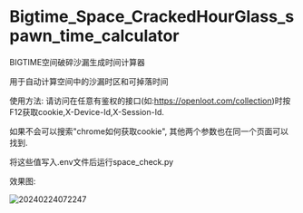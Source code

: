 # Bigtime_Space_CrackedHourGlass_spawn_time_calculator

BIGTIME空间破碎沙漏生成时间计算器

用于自动计算空间中的沙漏时区和可掉落时间

使用方法: 请访问在任意有鉴权的接口(如:https://openloot.com/collection)时按F12获取cookie,X-Device-Id,X-Session-Id.

如果不会可以搜索"chrome如何获取cookie", 其他两个参数也在同一个页面可以找到.

将这些值写入.env文件后运行space_check.py

效果图:

![20240224072247](https://github.com/pyDraco9/Bigtime_Space_CrackedHourGlass_spawn_time_calculator/assets/11333467/ad54e033-ad24-46b1-8dbb-462aa02173aa)
